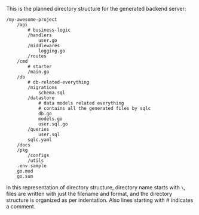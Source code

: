 
This is the planned directory structure for the generated backend server:

```
/my-awesome-project
	/api
		# business-logic
		/handlers
			user.go
		/middlewares
			logging.go
		/routes
	/cmd
		# starter
		/main.go
	/db
		# db-related-everything
		/migrations
			schema.sql
        /datastore
            # data models related everything
            # contains all the generated files by sqlc
            db.go
            models.go
            user.sql.go
		/queries
			user.sql
		sqlc.yaml
	/docs
	/pkg
		/configs
		/utils
	.env.sample
	go.mod
	go.sum
```

In this representation of directory structure, directory name starts with `\`, 
files are written with just the filename and format, 
and the directory structure is organized as per indentation. Also lines starting with # indicates a comment.
